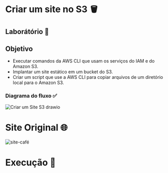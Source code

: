# Criar um site no S3 🪣

## Laborátório 🥼

## Objetivo

- Executar comandos da AWS CLI que usam os serviços do IAM e do Amazon S3.
- Implantar um site estático em um bucket do S3.
- Criar um script que use a AWS CLI para copiar arquivos de um diretório local para o Amazon S3.

### Diagrama do fluxo ✅

![Criar um Site S3 drawio](https://github.com/user-attachments/assets/aca04ebe-4e6d-4aef-a28e-e1561630f15a)


# Site Original 🌐
![site-café](https://github.com/user-attachments/assets/7379c8fe-0547-49f1-a753-cd9a08454520)

# Execução 🚀
